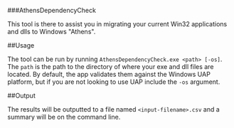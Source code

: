 ###AthensDependencyCheck

This tool is there to assist you in migrating your current Win32 applications and dlls to Windows "Athens".

##Usage

The tool can be run by running `AthensDependencyCheck.exe <path> [-os]`. The `path` is the path to the directory of where your exe and dll files are located. By default, the app validates them against the Windows UAP platform, but if you are not looking to use UAP include the `-os` argument.

##Output

The results will be outputted to a file named `<input-filename>.csv` and a summary will be on the command line.